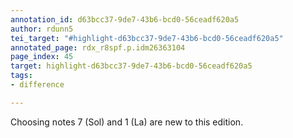 ```yaml
---
annotation_id: d63bcc37-9de7-43b6-bcd0-56ceadf620a5
author: rdunn5
tei_target: "#highlight-d63bcc37-9de7-43b6-bcd0-56ceadf620a5"
annotated_page: rdx_r8spf.p.idm26363104
page_index: 45
target: highlight-d63bcc37-9de7-43b6-bcd0-56ceadf620a5
tags:
- difference

---
```

Choosing notes 7 (Sol) and 1 (La) are new to this edition.